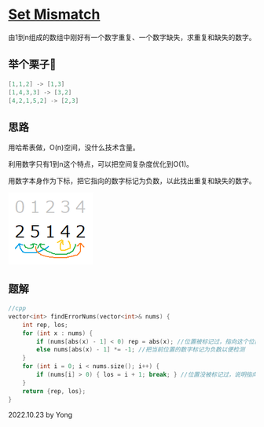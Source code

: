 # [Set Mismatch](https://leetcode.com/problems/set-mismatch/)

由1到n组成的数组中刚好有一个数字重复、一个数字缺失，求重复和缺失的数字。

## 举个栗子🌰
```java
[1,1,2] -> [1,3]
[1,4,3,3] -> [3,2]
[4,2,1,5,2] -> [2,3]
```

## 思路

用哈希表做，O(n)空间，没什么技术含量。

利用数字只有1到n这个特点，可以把空间复杂度优化到O(1)。

用数字本身作为下标，把它指向的数字标记为负数，以此找出重复和缺失的数字。

![p645](/pictures/p645.jpg)

## 题解

```cpp
//cpp
vector<int> findErrorNums(vector<int>& nums) {
    int rep, los;
    for (int x : nums) {
        if (nums[abs(x) - 1] < 0) rep = abs(x); //位置被标记过，指向这个位置的数字就是重复数字
        else nums[abs(x) - 1] *= -1; //把当前位置的数字标记为负数以便检测
    }
    for (int i = 0; i < nums.size(); i++) {
        if (nums[i] > 0) { los = i + 1; break; } //位置没被标记过，说明指向这个位置的数字缺失了
    }
    return {rep, los};
}
```

2022.10.23 by Yong
